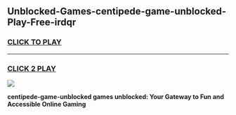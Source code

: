 
## Unblocked-Games-centipede-game-unblocked-Play-Free-irdqr
<h3>
<a href="https://premium76.site?title=centipede-game-unblocked&ref=20A">CLICK TO PLAY</a></h3>
<hr>

<h3>
<a href="https://premium76.site?title=centipede-game-unblocked&ref=20A">CLICK 2 PLAY</a>
  
</h3>

<a href="https://premium76.site?title=centipede-game-unblocked&ref=20A"><img src="https://clearcache.store/games.png"></a>


**centipede-game-unblocked games unblocked: Your Gateway to Fun and Accessible Online Gaming**
